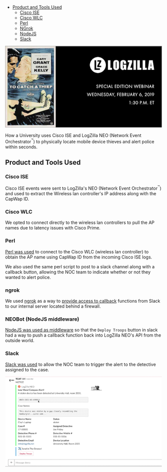 - [Product and Tools Used](#Products%20and%20Tools%20Used)
  * [Cisco ISE](#Cisco%20ISE)
  * [Cisco WLC](#Cisco%20WLC)
  * [Perl](#Perl)
  * [NGrok](#Ngrok)
  * [NodeJS](#NodeJS)
  * [Slack](#Slack)


<!-- toc -->

![](images/tcat-header.jpg)

How a University uses Cisco ISE and LogZilla NEO (Network Event Orchestrator<sup>&trade;</sup>) to physically locate mobile device thieves and alert police within seconds.

## Product and Tools Used

### Cisco ISE

Cisco ISE events were sent to LogZilla's NEO (Network Event Orchestrator<sup>&trade;</sup>) and used to extract the Wireless lan controller's IP address along with the CapWap ID.

### Cisco WLC

We opted to connect directly to the wireless lan controllers to pull the AP names due to latency issues with Cisco Prime.

### Perl

[Perl was used](neo/scripts) to connect to the Cisco WLC (wireless lan controller) to obtain the AP name using CapWap ID from the incoming Cisco ISE logs.

We also used the same perl script to post to a slack channel along with a callback button, allowing the NOC team to indicate whether or not they wanted to alert police.


### ngrok

We used [ngrok](https://ngrok.com/) as a way to [provide access to callback](slack/ngrok) functions from Slack to our internal server located behind a firewall.


### NEOBot (NodeJS middleware)

[NodeJS was used as middleware](slack/neobot) so that the `Deploy Troops` button in slack had a way to push a callback function back into LogZilla NEO's API from the outside world.

### Slack

[Slack was used](https://api.slack.com/apps/AFXUF8XJQ/interactive-messages) to allow the NOC team to trigger the alert to the detective assigned to the case.


![](images/tcat-slack.gif)